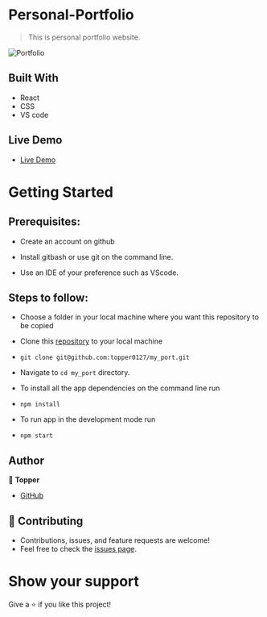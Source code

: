 # Personal-Portfolio
> This is personal portfolio website.

![Portfolio](https://raw.github.com/topper0127/my_port/master/src/assets/port.png)

## Built With

- React
- CSS
- VS code

## Live Demo

- [Live Demo](https://topper0127.github.io/my_port)


# Getting Started
## Prerequisites:


- Create an account on github

- Install gitbash or use git on the command line.

- Use an IDE of your preference such as VScode.

## Steps to follow:

- Choose a folder in your local machine where you want this repository to be copied

- Clone this [repository](https://github.com/topper0127/my_port) to your local machine 
- ```
  git clone git@github.com:topper0127/my_port.git
  ```

- Navigate to `cd my_port`  directory.

- To install all the app dependencies on the command line run
- ```
  npm install
  ``` 
- To run app in the development mode run 
- ```
  npm start
  ```


## Author

:man: **Topper**

- [GitHub](https://github.com/topper0127)

## 🤝 Contributing
- Contributions, issues, and feature requests are welcome!
- Feel free to check the [issues page](https://github.com/topper0127/my_port/issues).

# Show your support
Give a ⭐ if you like this project!